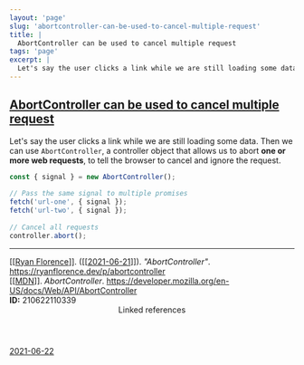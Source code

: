 ```yaml
---
layout: 'page'
slug: 'abortcontroller-can-be-used-to-cancel-multiple-request'
title: |
  AbortController can be used to cancel multiple request
tags: 'page'
excerpt: |
  Let's say the user clicks a link while we are still loading some data. Then we can use AbortController, a controller object that allows us to abort one or more web requests, to tell the browser to cancel and ignore the request.
---
```


<h2 class="text-3xl font-semibold mb-4"><a class="rounded-sm focus:outline-none focus:ring-2 focus:ring-offset-2 dark:focus:ring-offset-gray-900 dark:focus:ring-pink-400 focus:ring-pink-700" href="/pages/abortcontroller-can-be-used-to-cancel-multiple-request">AbortController can be used to cancel multiple request</a></h2>

<div class="space-y-3">
<div class="element-block ml-0"><div class="flex-1">Let's say the user clicks a link while we are still loading some data. Then we can use <code>AbortController</code>, a controller object that allows us to abort <strong class="text-rose-600 dark:text-rose-400">one or more web requests</strong>, to tell the browser to cancel and ignore the request.</div></div>

<div class="element-block ml-0"><div class="flex-1">

```js
const { signal } = new AbortController();
  
// Pass the same signal to multiple promises
fetch('url-one', { signal });
fetch('url-two', { signal });
  
// Cancel all requests
controller.abort();
```

</div></div>

<hr class="border-gray-700 !my-5" />

<div class="element-block ml-0"><div class="flex-1"><a class="text-teal-700 dark:text-teal-400 rounded-sm group focus:outline-none focus:ring-2 focus:ring-offset-2 dark:focus:ring-offset-gray-900 dark:focus:ring-pink-400 focus:ring-pink-700" href="/pages/ryan-florence"><span class="text-gray-300 dark:text-gray-500 group-hover:text-teal-900">[[</span>Ryan Florence<span class="text-gray-300 dark:text-gray-500 group-hover:text-teal-900">]]</span></a>. (<a class="text-teal-700 dark:text-teal-400 rounded-sm group focus:outline-none focus:ring-2 focus:ring-offset-2 dark:focus:ring-offset-gray-900 dark:focus:ring-pink-400 focus:ring-pink-700" href="/journals/2021-06-21"><span class="text-gray-300 dark:text-gray-500 group-hover:text-teal-900">[[</span>2021-06-21<span class="text-gray-300 dark:text-gray-500 group-hover:text-teal-900">]]</span></a>). <em>"AbortController"</em>. <a class="text-indigo-600 dark:text-indigo-400 rounded-sm focus:outline-none focus:ring-2 focus:ring-offset-2 dark:focus:ring-offset-gray-900 dark:focus:ring-pink-400 focus:ring-pink-700" href="https://ryanflorence.dev/p/abortcontroller" target="_blank" rel="noopener noreferrer">https://ryanflorence.dev/p/abortcontroller</a></div></div>

<div class="element-block ml-0"><div class="flex-1"><a class="text-teal-700 dark:text-teal-400 rounded-sm group focus:outline-none focus:ring-2 focus:ring-offset-2 dark:focus:ring-offset-gray-900 dark:focus:ring-pink-400 focus:ring-pink-700" href="/pages/mdn"><span class="text-gray-300 dark:text-gray-500 group-hover:text-teal-900">[[</span>MDN<span class="text-gray-300 dark:text-gray-500 group-hover:text-teal-900">]]</span></a>. <em>AbortController</em>. <a class="text-indigo-600 dark:text-indigo-400 rounded-sm focus:outline-none focus:ring-2 focus:ring-offset-2 dark:focus:ring-offset-gray-900 dark:focus:ring-pink-400 focus:ring-pink-700" href="https://developer.mozilla.org/en-US/docs/Web/API/AbortController" target="_blank" rel="noopener noreferrer">https://developer.mozilla.org/en-US/docs/Web/API/AbortController</a></div></div>

<div class="element-block ml-0"><div class="flex-1"></div></div>

<div class="element-block ml-0"><div class="flex-1"><strong class="text-rose-600 dark:text-rose-400">ID:</strong> 210622110339</div></div>
</div>


<section class="mt-8 space-y-2">
<header class="text-gray-500 dark:text-gray-400">Linked references</header>
<a class="block bg-gray-100 dark:bg-gray-800 p-4 rounded text-teal-700 dark:text-teal-400 focus:outline-none focus:ring-2 focus:ring-offset-2 dark:focus:ring-offset-gray-900 focus:ring-teal-700 dark:focus:ring-teal-400 hover:ring-2 hover:ring-offset-2 dark:hover:ring-offset-gray-900 dark:hover:ring-teal-400 hover:ring-teal-700" href="/journals/2021-06-22">2021-06-22</a>
  </section>
